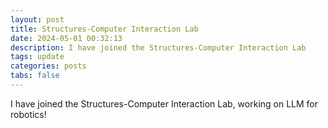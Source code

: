 ```yaml
---
layout: post
title: Structures-Computer Interaction Lab
date: 2024-05-01 00:32:13
description: I have joined the Structures-Computer Interaction Lab
tags: update
categories: posts
tabs: false
---
```


I have joined the Structures-Computer Interaction Lab, working on LLM for robotics!

